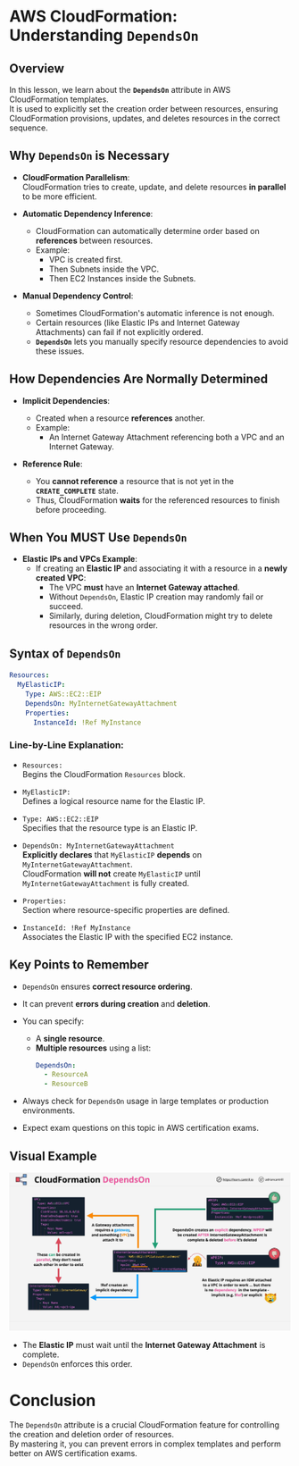 # AWS CloudFormation: Understanding `DependsOn`

## Overview

In this lesson, we learn about the **`DependsOn`** attribute in AWS CloudFormation templates.  
It is used to explicitly set the creation order between resources, ensuring CloudFormation provisions, updates, and deletes resources in the correct sequence.

## Why `DependsOn` is Necessary

- **CloudFormation Parallelism**:  
  CloudFormation tries to create, update, and delete resources **in parallel** to be more efficient.

- **Automatic Dependency Inference**:

  - CloudFormation can automatically determine order based on **references** between resources.
  - Example:
    - VPC is created first.
    - Then Subnets inside the VPC.
    - Then EC2 Instances inside the Subnets.

- **Manual Dependency Control**:
  - Sometimes CloudFormation's automatic inference is not enough.
  - Certain resources (like Elastic IPs and Internet Gateway Attachments) can fail if not explicitly ordered.
  - **`DependsOn`** lets you manually specify resource dependencies to avoid these issues.

## How Dependencies Are Normally Determined

- **Implicit Dependencies**:

  - Created when a resource **references** another.
  - Example:
    - An Internet Gateway Attachment referencing both a VPC and an Internet Gateway.

- **Reference Rule**:
  - You **cannot reference** a resource that is not yet in the **`CREATE_COMPLETE`** state.
  - Thus, CloudFormation **waits** for the referenced resources to finish before proceeding.

## When You MUST Use `DependsOn`

- **Elastic IPs and VPCs Example**:
  - If creating an **Elastic IP** and associating it with a resource in a **newly created VPC**:
    - The VPC **must** have an **Internet Gateway attached**.
    - Without `DependsOn`, Elastic IP creation may randomly fail or succeed.
    - Similarly, during deletion, CloudFormation might try to delete resources in the wrong order.

## Syntax of `DependsOn`

```yaml
Resources:
  MyElasticIP:
    Type: AWS::EC2::EIP
    DependsOn: MyInternetGatewayAttachment
    Properties:
      InstanceId: !Ref MyInstance
```

### Line-by-Line Explanation:

- `Resources:`  
  Begins the CloudFormation `Resources` block.

- `MyElasticIP:`  
  Defines a logical resource name for the Elastic IP.

- `Type: AWS::EC2::EIP`  
  Specifies that the resource type is an Elastic IP.

- `DependsOn: MyInternetGatewayAttachment`  
  **Explicitly declares** that `MyElasticIP` **depends** on `MyInternetGatewayAttachment`.  
  CloudFormation **will not** create `MyElasticIP` until `MyInternetGatewayAttachment` is fully created.

- `Properties:`  
  Section where resource-specific properties are defined.

- `InstanceId: !Ref MyInstance`  
  Associates the Elastic IP with the specified EC2 instance.

## Key Points to Remember

- `DependsOn` ensures **correct resource ordering**.
- It can prevent **errors during creation** and **deletion**.
- You can specify:

  - A **single resource**.
  - **Multiple resources** using a list:
    ```yaml
    DependsOn:
      - ResourceA
      - ResourceB
    ```

- Always check for `DependsOn` usage in large templates or production environments.
- Expect exam questions on this topic in AWS certification exams.

## Visual Example

![alt text](./Images/image-12.png)

- The **Elastic IP** must wait until the **Internet Gateway Attachment** is complete.
- `DependsOn` enforces this order.

# Conclusion

The `DependsOn` attribute is a crucial CloudFormation feature for controlling the creation and deletion order of resources.  
By mastering it, you can prevent errors in complex templates and perform better on AWS certification exams.
